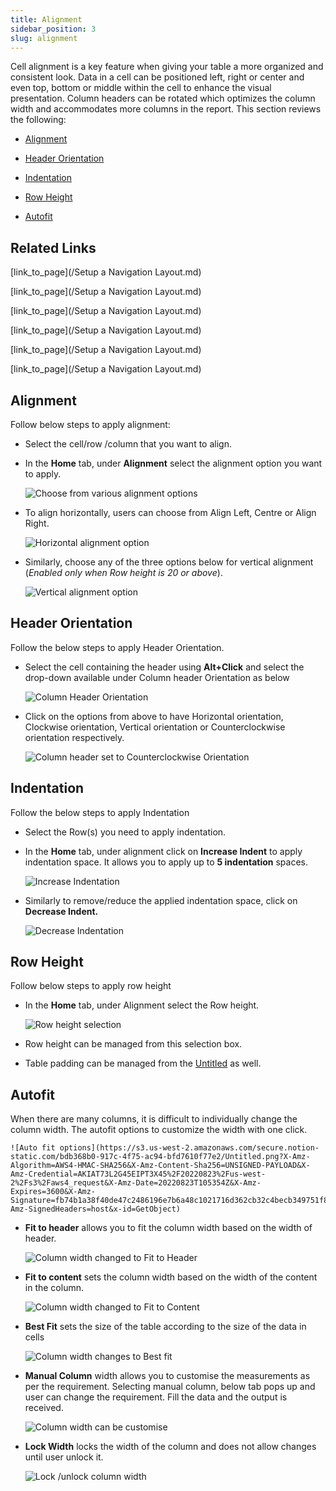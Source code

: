 ```yaml
---
title: Alignment
sidebar_position: 3
slug: alignment
---
```




Cell alignment is a key feature when giving your table a more organized and consistent look. Data in a cell can be positioned left, right or center and even top, bottom or middle within the cell to enhance the visual presentation. Column headers can be rotated which optimizes the column width and accommodates more columns in the report. This section reviews the following:

- [Alignment](/Alignment.md)

- [Header Orientation](/Alignment.md)

- [Indentation](/Alignment.md)

- [Row Height](/Alignment.md)

- [Autofit](/Alignment.md)

## Related Links

[link_to_page](/Setup a Navigation Layout.md)

[link_to_page](/Setup a Navigation Layout.md)

[link_to_page](/Setup a Navigation Layout.md)

[link_to_page](/Setup a Navigation Layout.md)

[link_to_page](/Setup a Navigation Layout.md)

[link_to_page](/Setup a Navigation Layout.md)


## **Alignment** 


Follow below steps to apply alignment:

- Select the cell/row /column that you want to align.
- In the **Home** tab, under **Alignment** select the alignment option you want to apply.

	![Choose from various alignment options](https://s3.us-west-2.amazonaws.com/secure.notion-static.com/38f0f252-71a1-4be0-ae0f-09bc1ed6a531/Untitled.png?X-Amz-Algorithm=AWS4-HMAC-SHA256&X-Amz-Content-Sha256=UNSIGNED-PAYLOAD&X-Amz-Credential=AKIAT73L2G45EIPT3X45%2F20220823%2Fus-west-2%2Fs3%2Faws4_request&X-Amz-Date=20220823T105351Z&X-Amz-Expires=3600&X-Amz-Signature=5da745c81d42bc2bed8604883ccf838bec6aca39a991db0e848cb2a0f39aed95&X-Amz-SignedHeaders=host&x-id=GetObject)

- To align horizontally, users can choose from Align Left, Centre or Align Right.

	![Horizontal alignment option](https://s3.us-west-2.amazonaws.com/secure.notion-static.com/40e60149-85e3-467e-9ed5-423d1104ca78/Screenshot_2022-05-23_at_11.34.44_AM.png?X-Amz-Algorithm=AWS4-HMAC-SHA256&X-Amz-Content-Sha256=UNSIGNED-PAYLOAD&X-Amz-Credential=AKIAT73L2G45EIPT3X45%2F20220823%2Fus-west-2%2Fs3%2Faws4_request&X-Amz-Date=20220823T105352Z&X-Amz-Expires=3600&X-Amz-Signature=4b12e2beb1afd3a218c06123c649333db85216dab815e740463b87ef3c8f52e4&X-Amz-SignedHeaders=host&x-id=GetObject)

- Similarly, choose any of the three options below for vertical alignment (_Enabled only when Row height is 20 or above_).

	![Vertical alignment option](https://s3.us-west-2.amazonaws.com/secure.notion-static.com/5edc559d-2252-4a38-9289-f02b8d69b8c9/Untitled.png?X-Amz-Algorithm=AWS4-HMAC-SHA256&X-Amz-Content-Sha256=UNSIGNED-PAYLOAD&X-Amz-Credential=AKIAT73L2G45EIPT3X45%2F20220823%2Fus-west-2%2Fs3%2Faws4_request&X-Amz-Date=20220823T105352Z&X-Amz-Expires=3600&X-Amz-Signature=f2d38ac37696169d99285e8cdf54a1471fd0711bdee3b9dd970afdcc473cd219&X-Amz-SignedHeaders=host&x-id=GetObject)


## **Header Orientation**


Follow the below steps to apply Header Orientation.

- Select the cell containing the header using **Alt+Click** and select the drop-down available under Column header Orientation as below

	![Column Header Orientation](https://s3.us-west-2.amazonaws.com/secure.notion-static.com/c2155b68-4485-4ad3-a15e-1db5df798bd5/Header_Orientation.jpg?X-Amz-Algorithm=AWS4-HMAC-SHA256&X-Amz-Content-Sha256=UNSIGNED-PAYLOAD&X-Amz-Credential=AKIAT73L2G45EIPT3X45%2F20220823%2Fus-west-2%2Fs3%2Faws4_request&X-Amz-Date=20220823T105353Z&X-Amz-Expires=3600&X-Amz-Signature=f1eaffac8a04c7f3624bb13d4bdf39e2b2abefb1e3effc1e8f0fc7ee8342dbb7&X-Amz-SignedHeaders=host&x-id=GetObject)

- Click on the options from above to have Horizontal orientation, Clockwise orientation, Vertical orientation or Counterclockwise orientation respectively.

	![Column header set to Counterclockwise Orientation ](https://s3.us-west-2.amazonaws.com/secure.notion-static.com/1e83b18c-d602-40da-bbb9-1f6c6dd9350c/Screenshot_2022-05-23_at_12.00.04_PM.png?X-Amz-Algorithm=AWS4-HMAC-SHA256&X-Amz-Content-Sha256=UNSIGNED-PAYLOAD&X-Amz-Credential=AKIAT73L2G45EIPT3X45%2F20220823%2Fus-west-2%2Fs3%2Faws4_request&X-Amz-Date=20220823T105353Z&X-Amz-Expires=3600&X-Amz-Signature=682b980942d87d4eee39323cec29ed53fdad92bb9a28255b7d551a4cc182f055&X-Amz-SignedHeaders=host&x-id=GetObject)


## **Indentation**


Follow the below steps to apply Indentation

- Select the Row(s) you need to apply indentation.
- In the **Home** tab, under alignment click on **Increase Indent** to apply indentation space. It allows you to apply up to **5 indentation** spaces.

	![Increase Indentation](https://s3.us-west-2.amazonaws.com/secure.notion-static.com/3835914d-c152-4c5c-83d6-c37f9a27d963/Increase_Indent.jpg?X-Amz-Algorithm=AWS4-HMAC-SHA256&X-Amz-Content-Sha256=UNSIGNED-PAYLOAD&X-Amz-Credential=AKIAT73L2G45EIPT3X45%2F20220823%2Fus-west-2%2Fs3%2Faws4_request&X-Amz-Date=20220823T105353Z&X-Amz-Expires=3600&X-Amz-Signature=d7e7b94af89115a84684f1e94f29d0cce86b4bf2811e39d360388c2bf402bf9e&X-Amz-SignedHeaders=host&x-id=GetObject)

- Similarly to remove/reduce the applied indentation space, click on **Decrease Indent.**

	![Decrease Indentation](https://s3.us-west-2.amazonaws.com/secure.notion-static.com/0e31fe79-cf9b-4f38-88b4-2eb8652c4acb/Decrease_Indent.jpg?X-Amz-Algorithm=AWS4-HMAC-SHA256&X-Amz-Content-Sha256=UNSIGNED-PAYLOAD&X-Amz-Credential=AKIAT73L2G45EIPT3X45%2F20220823%2Fus-west-2%2Fs3%2Faws4_request&X-Amz-Date=20220823T105354Z&X-Amz-Expires=3600&X-Amz-Signature=d83605312a307716a4db96c6633562c7f0ca1508ea6320f5c6fb2432fea31f73&X-Amz-SignedHeaders=host&x-id=GetObject)


## **Row Height**


Follow below steps to apply row height

- In the **Home** tab, under Alignment select the Row height.

	![Row height selection](https://s3.us-west-2.amazonaws.com/secure.notion-static.com/fcc623cf-1f1d-4855-8193-5e3f38043f9d/Untitled.png?X-Amz-Algorithm=AWS4-HMAC-SHA256&X-Amz-Content-Sha256=UNSIGNED-PAYLOAD&X-Amz-Credential=AKIAT73L2G45EIPT3X45%2F20220823%2Fus-west-2%2Fs3%2Faws4_request&X-Amz-Date=20220823T105354Z&X-Amz-Expires=3600&X-Amz-Signature=f49285481ee426d799281b816eaf7eb768ba087acdc7a9f2838f5ab96c368e17&X-Amz-SignedHeaders=host&x-id=GetObject)

- Row height can be managed from this selection box.
- Table padding can be managed from the [Untitled](https://www.notion.so/b182c541541a44aa8720a734b3dc9c45) as well.

## **Autofit**


When there are many columns, it is difficult to individually change the column width. The autofit options to customize the width with one click. 


	![Auto fit options](https://s3.us-west-2.amazonaws.com/secure.notion-static.com/bdb368b0-917c-4f75-ac94-bfd7610f77e2/Untitled.png?X-Amz-Algorithm=AWS4-HMAC-SHA256&X-Amz-Content-Sha256=UNSIGNED-PAYLOAD&X-Amz-Credential=AKIAT73L2G45EIPT3X45%2F20220823%2Fus-west-2%2Fs3%2Faws4_request&X-Amz-Date=20220823T105354Z&X-Amz-Expires=3600&X-Amz-Signature=fb74b1a38f40de47c2486196e7b6a48c1021716d362cb32c4becb349751f8482&X-Amz-SignedHeaders=host&x-id=GetObject)

- **Fit to header** allows you to fit the column width based on the width of header.

	![Column width changed to Fit to Header](https://s3.us-west-2.amazonaws.com/secure.notion-static.com/dd03528a-390d-4462-a287-4d73d6a77a77/Untitled.png?X-Amz-Algorithm=AWS4-HMAC-SHA256&X-Amz-Content-Sha256=UNSIGNED-PAYLOAD&X-Amz-Credential=AKIAT73L2G45EIPT3X45%2F20220823%2Fus-west-2%2Fs3%2Faws4_request&X-Amz-Date=20220823T105355Z&X-Amz-Expires=3600&X-Amz-Signature=32637e0f0210a1a7f08a4484005ea238d05cdf9260683fa2914f6e1db2aa4fab&X-Amz-SignedHeaders=host&x-id=GetObject)

- **Fit to content** sets the column width based on the width of the content in the column.

	![Column width changed to Fit to Content](https://s3.us-west-2.amazonaws.com/secure.notion-static.com/168ae6e1-f277-4af4-9117-d75af5c7144c/Untitled.png?X-Amz-Algorithm=AWS4-HMAC-SHA256&X-Amz-Content-Sha256=UNSIGNED-PAYLOAD&X-Amz-Credential=AKIAT73L2G45EIPT3X45%2F20220823%2Fus-west-2%2Fs3%2Faws4_request&X-Amz-Date=20220823T105355Z&X-Amz-Expires=3600&X-Amz-Signature=d22b3a2e961dda82358f63b68adec7d01f9e778f505b4d6fd36368c39844bc14&X-Amz-SignedHeaders=host&x-id=GetObject)

- **Best Fit** sets the size of the table according to the size of the data in cells

	![Column width changes to Best fit](https://s3.us-west-2.amazonaws.com/secure.notion-static.com/849edf05-9ae2-4ca6-9915-658ba5a36ca1/Screenshot_2022-05-23_at_3.23.11_PM.png?X-Amz-Algorithm=AWS4-HMAC-SHA256&X-Amz-Content-Sha256=UNSIGNED-PAYLOAD&X-Amz-Credential=AKIAT73L2G45EIPT3X45%2F20220823%2Fus-west-2%2Fs3%2Faws4_request&X-Amz-Date=20220823T105356Z&X-Amz-Expires=3600&X-Amz-Signature=42b8806958c75614fdbaa8bbe262e257a11631a55fc0434bf6bf37fd325a855c&X-Amz-SignedHeaders=host&x-id=GetObject)

- **Manual Column** width allows you to customise the measurements as per the requirement. Selecting manual column, below tab pops up and user can change the requirement. Fill the data and the output is received.

	  


	![Column width can be customise](https://s3.us-west-2.amazonaws.com/secure.notion-static.com/11c91340-30b1-4d4a-baf0-b8345a8a6baf/Screenshot_2022-05-23_at_2.28.42_PM.png?X-Amz-Algorithm=AWS4-HMAC-SHA256&X-Amz-Content-Sha256=UNSIGNED-PAYLOAD&X-Amz-Credential=AKIAT73L2G45EIPT3X45%2F20220823%2Fus-west-2%2Fs3%2Faws4_request&X-Amz-Date=20220823T105356Z&X-Amz-Expires=3600&X-Amz-Signature=61417ba66217c3030eb32439d2c9d3a0ffbd30eb01edb6abaf53eb26896926cd&X-Amz-SignedHeaders=host&x-id=GetObject)

- **Lock Width** locks the width of the column and does not allow changes until user unlock it.

	![Lock /unlock column width](https://s3.us-west-2.amazonaws.com/secure.notion-static.com/18709410-45ef-49d7-b16a-86038a6c9ecb/Untitled.png?X-Amz-Algorithm=AWS4-HMAC-SHA256&X-Amz-Content-Sha256=UNSIGNED-PAYLOAD&X-Amz-Credential=AKIAT73L2G45EIPT3X45%2F20220823%2Fus-west-2%2Fs3%2Faws4_request&X-Amz-Date=20220823T105357Z&X-Amz-Expires=3600&X-Amz-Signature=424256b1e30511996724db2667ff8fce8ce0c595224830dbc42bd8cbc9a2c065&X-Amz-SignedHeaders=host&x-id=GetObject)

